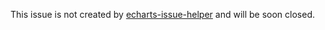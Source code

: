 <!--
Please Use https://ecomfe.github.io/echarts-issue-helper to create the issue.
Otherwise, it will be closed immediately.
Questions in the form of *How to use ...* should be at Stack Overflow rather than GitHub issue list.

请注意，所有 issue 必须由 https://ecomfe.github.io/echarts-issue-helper/ 创建，不然将会被直接关闭。建议使用英文提问。
Issues 中不要问「如何使用 ECharts 实现……功能」的问题，相关问题请到 SegmentFault 或 Stack Overflow 提问，详见上面的链接。
-->

This issue is not created by [echarts-issue-helper](https://ecomfe.github.io/echarts-issue-helper) and will be soon
closed.
